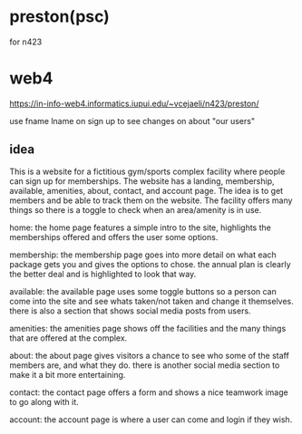 # preston(psc)
 for n423

 # web4
 https://in-info-web4.informatics.iupui.edu/~vcejaeli/n423/preston/


use fname lname on sign up to see changes on about "our users"


## idea
This is a website for a fictitious gym/sports complex facility where people can sign up for memberships. 
The website has a landing, membership, available, amenities, about, contact, and account page. 
The idea is to get members and be able to track them on the website. 
The facility offers many things so there is a toggle to check when an area/amenity is in use.

home:
the home page features a simple intro to the site, highlights the memberships offered and offers the user some options.

membership:
the membership page goes into more detail on what each package gets you and gives the options to chose. the annual plan is clearly the better deal and is highlighted to look that way.

available:
the available page uses some toggle buttons so a person can come into the site and see whats taken/not taken and change it themselves. there is also a section that shows social media posts from users.

amenities:
the amenities page shows off the facilities and the many things that are offered at the complex.

about:
the about page gives visitors a chance to see who some of the staff members are, and what they do. there is another social media section to make it a bit more entertaining. 

contact:
the contact page offers a form and shows a nice teamwork image to go along with it.

account:
the account page is where a user can come and login if they wish. 

